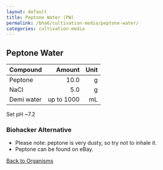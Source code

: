 ```yaml
---
layout: default
title: Peptone Water (PW)
permalink: /bha6/cultivation-media/peptone-water/
categories: cultivation-media
---
```


## Peptone Water

|Compound| Amount | Unit |
|:-------|-------:|-----:|
|Peptone|10.0|g|
|NaCl|5.0|g|
|Demi water| up to 1000|mL|

Set pH ~7.2

### Biohacker Alternative

* Please note: peptone is very dusty, so try not to inhale it.
* Peptone can be found on eBay.

[Back to Organisms](/bha6/organisms/)

